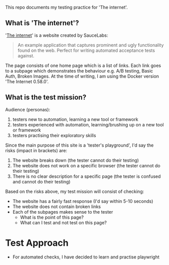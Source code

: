 This repo documents my testing practice for 'The internet'.

## What is 'The internet'?

'[The internet](https://github.com/saucelabs/the-internet)' is a website created by SauceLabs:

> An example application that captures prominent and ugly functionality found on the web. Perfect for writing automated acceptance tests against.

The page consists of one home page which is a list of links. Each link goes to a subpage which demonstrates the behaviour e.g. A/B testing, Basic Auth, Broken Images. At the time of writing, I am using the Docker version 'The Internet 0.58.0'.

## What is the test mission?

Audience (personas):

1. testers new to automation, learning a new tool or framework
2. testers experienced with automation, learning/brushing up on a new tool or framework
3. testers practising their exploratory skills

Since the main purpose of this site is a 'tester's playground', I'd say the risks (impact in brackets) are:

1. The website breaks down (the tester cannot do their testing)
2. The website does not work on a specific browser (the tester cannot do their testing)
3. There is no clear description for a specific page (the tester is confused and cannot do their testing)

Based on the risks above, my test mission will consist of checking:

- The website has a fairly fast response (I'd say within 5-10 seconds)
- The website does not contain broken links
- Each of the subpages makes sense to the tester
  - What is the point of this page?
  - What can I test and not test on this page?

# Test Approach

- For automated checks, I have decided to learn and practise playwright
